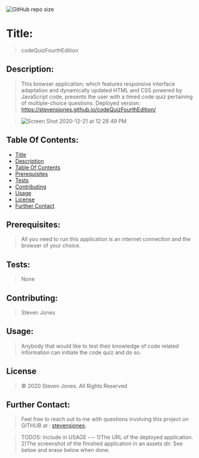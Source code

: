 ![GitHub repo size](https://img.shields.io/github/repo-size/stevensjones/codeQuizFourthEdition)
# Title:
> codeQuizFourthEdition
## Description: 
> This browser application; which features responsive interface adaptation and dynamically updated HTML and CSS powered by JavaScript code, presents the user with a timed code quiz pertaining of multiple-choice questions.
> Deployed version:  https://stevensjones.github.io/codeQuizFourthEdition/

>![Screen Shot 2020-12-21 at 12 28 49 PM](https://user-images.githubusercontent.com/56704209/102815725-0c8c4800-438a-11eb-8945-62e92ace1dbd.png)
## Table Of Contents:
- [Title](#Title)
- [Description](#Description)
- [Table Of Contents](#TableOfContents)
- [Prerequisites](#Prerequisites)
- [Tests](#Tests)
- [Contributing](#Contributing)
- [Usage](#Usage) 
- [License](#License)
- [Further Contact](#FurtherContact)
## Prerequisites:
> All you need to run this application is an internet connection and the browser of your choice.  
## Tests:
> None
## Contributing:
> Steven Jones
## Usage:
> Anybody that would like to test their knowledge of code related information can initiate the code quiz and do so.
## License
> © 2020 Steven Jones. All Rights Reserved
## Further Contact:
> Feel free to reach out to me with questions involving this project on GITHUB at : [stevensjones](https://github.com/stevensjones);

> TODOS: Include in USAGE --- 1)The URL of the deployed application. 2)The screenshot of the finished application in an assets dir. See below and erase below when done.





